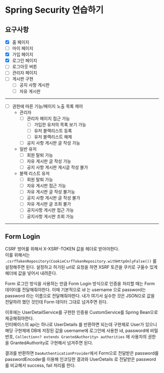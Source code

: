 # Spring Security 연습하기

## 요구사항
- [x] 홈 페이지
- [ ] 마이 페이지
- [x] 가입 페이지
- [x] 로그인 페이지
- [ ] 로그아웃 버튼
- [ ] 관리자 페이지
- [ ] 게시판 구현
    - [ ] 공지 사항 게시판
    - [ ] 자유 게시판

---
- [ ] 권한에 따른 기능/페이지 노출 목록 제어
    - 관리자
        - [ ] 관리자 페이지 접근 가능
            - [ ] 가입한 유저의 목록 보기 가능
            - [ ] 유저 블랙리스트 등록
            - [ ] 유저 블랙리스트 해제
        - [ ] 공지 사항 게시판 글 작성 가능
    
    - 일반 유저
        - [ ] 회원 탈퇴 가능
        - [ ] 자유 게시판 글 작성 가능
        - [ ] 공지 사항 게시판 게시글 작성 불가
     
    - 블랙 리스트 유저
        - [ ] 회원 탈퇴 가능
        - [ ] 자유 게시판 접근 가능 
        - [ ] 자유 게시판 글 작성 불가능 
        - [ ] 공지 사항 게시판 글 작성 불가
        - [ ] 자유 게시판 글 조회 불가
        - [ ] 공지사항 게시판 접근 가능
        - [ ] 공지사항 게시판 조회 가능
        
---
## Form Login

CSRF 방어를 위해서 X-XSRF-TOKEN 값을 헤더로 받아야한다.  
이를 위해서는 `.csrfTokenRepository(CookieCsrfTokenRepository.withHttpOnlyFalse())` 를 설정해주면 된다. 설정하고 허가된 url로 요청을 하면 XSRF 토큰을 쿠키로 구울수 있게 헤더에 값을 넣어서 내려준다.

Form 로그인 방식을 사용하는 만큼 Form Login 방식으로 인증을 처리할 때는 Form 데이터를 전달해줘야한다. 이때 기본적으로 id 는 username 으로 password는 password 라는 이름으로 전달해줘야한다.
내가 여기서 실수한 것은 JSON으로 값을 전달하려 했던 것인데 Form 데이터 그대로 넘겨주면 된다.

이후에는 UserDetailService를 구현한 인증용 CustomService를 Spring Bean으로 제공해줘야한다.  
인터페이스의 api는 하나로 UserDetails 를 반환하면 되는데 구현체로 User가 있으니 해당 구현체에 DB에 저장된 값을 username에 로그인에 사용한 id, password에 비밀번호, `Collection<? extends GrantedAuthority> authorities` 에 사용자의 권한을 GrantedAuthority로 구현해서 넘겨주면 된다.

결과를 반환하면 `DaoAuthenticationProvider`에서 Form으로 전달받은 password를 passwordEncoder를 이용해 인코딩한 결과와 UserDetails 로 전달받은 password 를 비교해서 success, fail 처리를 한다. 